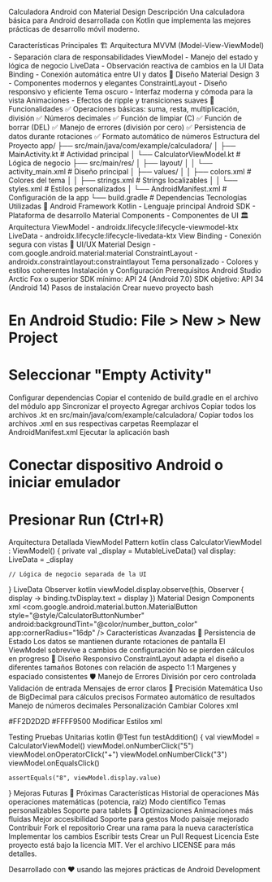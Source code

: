 Calculadora Android con Material Design
Descripción
Una calculadora básica para Android desarrollada con Kotlin que implementa las mejores prácticas de desarrollo móvil moderno.

Características Principales
🏗️ Arquitectura
MVVM (Model-View-ViewModel) - Separación clara de responsabilidades
ViewModel - Manejo del estado y lógica de negocio
LiveData - Observación reactiva de cambios en la UI
Data Binding - Conexión automática entre UI y datos
🎨 Diseño
Material Design 3 - Componentes modernos y elegantes
ConstraintLayout - Diseño responsivo y eficiente
Tema oscuro - Interfaz moderna y cómoda para la vista
Animaciones - Efectos de ripple y transiciones suaves
🔧 Funcionalidades
✅ Operaciones básicas: suma, resta, multiplicación, división
✅ Números decimales
✅ Función de limpiar (C)
✅ Función de borrar (DEL)
✅ Manejo de errores (división por cero)
✅ Persistencia de datos durante rotaciones
✅ Formato automático de números
Estructura del Proyecto
app/
├── src/main/java/com/example/calculadora/
│   ├── MainActivity.kt           # Actividad principal
│   └── CalculatorViewModel.kt    # Lógica de negocio
├── src/main/res/
│   ├── layout/
│   │   └── activity_main.xml     # Diseño principal
│   ├── values/
│   │   ├── colors.xml           # Colores del tema
│   │   ├── strings.xml          # Strings localizables
│   │   └── styles.xml           # Estilos personalizados
│   └── AndroidManifest.xml      # Configuración de la app
└── build.gradle                 # Dependencias
Tecnologías Utilizadas
📱 Android Framework
Kotlin - Lenguaje principal
Android SDK - Plataforma de desarrollo
Material Components - Componentes de UI
🏛️ Arquitectura
ViewModel - androidx.lifecycle:lifecycle-viewmodel-ktx
LiveData - androidx.lifecycle:lifecycle-livedata-ktx
View Binding - Conexión segura con vistas
🎨 UI/UX
Material Design - com.google.android.material:material
ConstraintLayout - androidx.constraintlayout:constraintlayout
Tema personalizado - Colores y estilos coherentes
Instalación y Configuración
Prerequisitos
Android Studio Arctic Fox o superior
SDK mínimo: API 24 (Android 7.0)
SDK objetivo: API 34 (Android 14)
Pasos de instalación
Crear nuevo proyecto
bash
# En Android Studio: File > New > New Project
# Seleccionar "Empty Activity"
Configurar dependencias
Copiar el contenido de build.gradle en el archivo del módulo app
Sincronizar el proyecto
Agregar archivos
Copiar todos los archivos .kt en src/main/java/com/example/calculadora/
Copiar todos los archivos .xml en sus respectivas carpetas
Reemplazar el AndroidManifest.xml
Ejecutar la aplicación
bash
# Conectar dispositivo Android o iniciar emulador
# Presionar Run (Ctrl+R)
Arquitectura Detallada
ViewModel Pattern
kotlin
class CalculatorViewModel : ViewModel() {
    private val _display = MutableLiveData<String>()
    val display: LiveData<String> = _display
    
    // Lógica de negocio separada de la UI
}
LiveData Observer
kotlin
viewModel.display.observe(this, Observer { display ->
    binding.tvDisplay.text = display
})
Material Design Components
xml
<com.google.android.material.button.MaterialButton
    style="@style/CalculatorButtonNumber"
    android:backgroundTint="@color/number_button_color"
    app:cornerRadius="16dp" />
Características Avanzadas
🔄 Persistencia de Estado
Los datos se mantienen durante rotaciones de pantalla
El ViewModel sobrevive a cambios de configuración
No se pierden cálculos en progreso
🎨 Diseño Responsivo
ConstraintLayout adapta el diseño a diferentes tamaños
Botones con relación de aspecto 1:1
Margenes y espaciado consistentes
🛡️ Manejo de Errores
División por cero controlada
Validación de entrada
Mensajes de error claros
🔢 Precisión Matemática
Uso de BigDecimal para cálculos precisos
Formateo automático de resultados
Manejo de números decimales
Personalización
Cambiar Colores
xml
<!-- En colors.xml -->
<color name="number_button_color">#FF2D2D2D</color>
<color name="operator_button_color">#FFFF9500</color>
Modificar Estilos
xml
<!-- En styles.xml -->
<style name="CalculatorButtonNumber">
    <item name="android:textSize">24sp</item>
    <item name="cornerRadius">16dp</item>
</style>
Testing
Pruebas Unitarias
kotlin
@Test
fun testAddition() {
    val viewModel = CalculatorViewModel()
    viewModel.onNumberClick("5")
    viewModel.onOperatorClick("+")
    viewModel.onNumberClick("3")
    viewModel.onEqualsClick()
    
    assertEquals("8", viewModel.display.value)
}
Mejoras Futuras
🔮 Próximas Características
 Historial de operaciones
 Más operaciones matemáticas (potencia, raíz)
 Modo científico
 Temas personalizables
 Soporte para tablets
🚀 Optimizaciones
 Animaciones más fluidas
 Mejor accesibilidad
 Soporte para gestos
 Modo paisaje mejorado
Contribuir
Fork el repositorio
Crear una rama para la nueva característica
Implementar los cambios
Escribir tests
Crear un Pull Request
Licencia
Este proyecto está bajo la licencia MIT. Ver el archivo LICENSE para más detalles.

Desarrollado con ❤️ usando las mejores prácticas de Android Development

